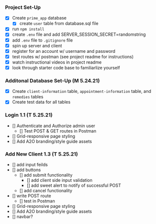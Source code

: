 ### Project Set-Up
- [x] Create `prime_app` database 
    - [x] create `user` table from database.sql file
- [x] run `npm install`
- [x] create `.env` file and add SERVER_SESSION_SECRET=randomstring
- [x] add `.env` file to `.gitignore` file
- [x] spin up server and client
- [x] register for an account w/ username and password
- [x] test routes w/ postman (see project readme for instructions)
- [x] watch instructional videos in project readme
- [x] look through starter code base to familiarlize yourself

### Additonal Database Set-Up (M 5.24.21)
- [x] Create `client-information` table, `appointment-information` table, and `remedies` tables 
- [x] Create test data for all tables 

### Login 1.1 (T 5.25.21)
- [] Authenticate and Authorize admin user 
    - [] Test POST & GET routes in Postman
- [] Grid-responsive page styling
- [] Add A2O branding/style guide assets

### Add New Client 1.3 (T 5.25.21)
- [] add input feilds
- [] add buttons
    - [] add submit functionality
        - [] add client side input validation
        - [] add sweet alert to notify of successful POST
    - [] add cancel functionality
- [] write POST route
    - [] test in Postman
- [] Grid-responsive page styling
- [] Add A2O branding/style guide assets
- [] navbar?
